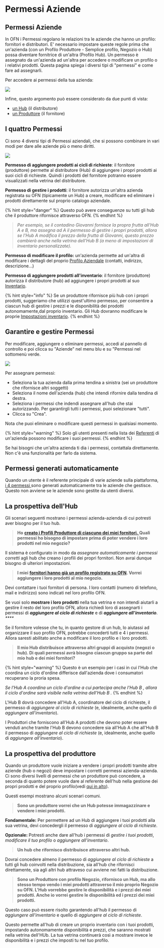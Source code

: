# Permessi Aziende

## Permessi Aziende

In OFN i Permessi regolano le relazioni tra le aziende che hanno un profilo: fornitori e distributori. E' necessario impostare queste regole prima che un'azienda \(con un Profilo Produttore - Semplice profilo, Negozio o Hub\) possa diventare fornitrice di un'altra \(Profilo Hub\). Un permesso è assegnato da un'azienda ad un'altra per accedere o modificare un profilo o i relativi prodotti. Questa pagina spiega i diversi tipi di "permessi" e come fare ad assegnarli. 

Per accedere ai permessi della tua azienda: 

![](../../.gitbook/assets/permissions.gif)

Infine, questo argomento può essere considerato da due punti di vista: 

* [un Hub](enterprise-to-enterprise-permissions-e2es.md#hub-perspective) \(il distributore\)
* [un Produttore](enterprise-to-enterprise-permissions-e2es.md#producers-perspective) \(il fornitore\)

## I quattro Permessi

Ci sono 4 diversi tipi di Permessi aziendali, che si possono combinare in vari modi per dare alle aziende più o meno diritti.

![](../../.gitbook/assets/e2emenu2.jpg)

**Permesso di aggiungere prodotti ai cicli di richieste**: il fornitore \(produttore\) permette al distributore \(Hub\) di aggiungere i propri prodotti ai suoi cicli di richieste. Quindi i prodotti del fornitore potranno essere visualizzati nella vetrina del distributore.

**Permesso di gestire i prodotti**: il fornitore autorizza un'altra azienda registrata su OFN \(tipicamente un Hub\) a creare, modificare ed eliminare i prodotti direttamente sul proprio catalogo aziendale.

{% hint style="danger" %}
Questo può avere conseguenze su tutti gli hub che il produttore rifornisce attraverso OFN. 
{% endhint %}

> _Per esempio, se il contadino Giovanni fornisce la propra frutta all'Hub A e B, ma assegna ad A il permesso di gestire i propri prodotti, allora se l'Hub A modifica il prezzo della frutta di Giovanni, questo prezzo cambierà anche nella vetrina dell'Hub B \(a meno di impostazioni di inventario personalizzate\)._

**Permesso di modificare il profilo:** un'azienda permette ad un'altra di modificare i dettagli del proprio  [Profilo Aziendale](./) \(contatti, indirizzo, descrizione...\)

**Permesso di aggiungere prodotti all'inventario**: il fornitore \(produttore\) autorizza il distributore \(hub\) ad aggiungere i propri prodotti al suo [Inventario](../products-1/inventory-tool.md).

{% hint style="info" %}
Se un produttore rifornisce più hub con i propri prodotti, suggeriamo che utilizzi quest'ultimo permesso, per consentire a ciascun hub di gestire i prezzi e le disponibilità dei prodotti autonomamente,dal proprio inventario. Gli Hub dovranno modificare le proprie [Impostazioni inventario](enterprise-settings.md#inventory-settings).
{% endhint %}

## Garantire e gestire Permessi

Per modificare, aggiungere o eliminare permessi, accedi al pannello di controllo e poi clicca su "Aziende" nel menu blu e su "Permessi nel sottomenù verde.

![](../../.gitbook/assets/e2emenu.jpg)

Per assegnare permessi:

* Seleziona la tua azienda dalla prima tendina a sinistra \(sei un produttore che rifornisce altri soggetti\) 
* Seleziona il nome dell'azienda \(hub\) che intendi rifornire dalla tendina di destra.
* Seleziona i permessi che indendi assegnare all'hub che stai autorizzando. Per garantirgli tutti i permessi, puoi selezionare "tutti". 
* Clicca su "Crea". 

 Nota che puoi eliminare o modificare questi permessi in qualsiasi momento. 

{% hint style="warning" %}
Solo gli utenti presenti nella lista dei [Referenti](enterprise-settings.md#users) di un'azienda possono modificare i suoi permessi. 
{% endhint %}

Se hai bisogni che un'altra azienda ti dia i permessi, contattala direttamente. Non c'è una funzionalità per farlo da sistema. 

## Permessi generati automaticamente

Quando un utente è il referente principale di varie aziende sulla piattaforma, [i 4 permessi ](enterprise-to-enterprise-permissions-e2es.md#the-four-permissions)sono generati automaticamente tra le aziende che gestisce. Questo non avviene se le aziende sono gestite da utenti diversi.

## La prospettiva dell'Hub

Gli scenari seguenti mostrano i permessi azienda-azienda di cui potresti aver bisogno per il tuo hub.

> **Ho** [**creato i Profili Produttore di ciascuno dei miei fornitori.** ](create-or-connect-with-your-supplying-producers.md#supplier-does-not-have-an-ofn-profile)**Quali permessi ho bisogno di impostare prima di poter vendere i loro prodotti nel mio negozio?**

Il sistema è configurato in modo da _assegnare automaticamente i permessi corretti_ agli hub che creano i profili dei propri fornitori. Non avrai dunque bisogno di ulteriori impostazioni. 

> **I miei** [**fornitori hanno già un profilo registrato su OFN**](create-or-connect-with-your-supplying-producers.md#supplyingproducer)**. Vorrei aggiungere i loro prodotti al mio negozio.**

Devi contattare i tuoi fornitori di persona. I loro contatti \(numero di telefono, mail e indirizzo\) sono indicati nel loro profilo OFN.  

Se vuoi solo **mostrare i loro prodotti** nella tua vetrina e non intendi aiutarli a gestire il resto del loro profilo OFN, allora richiedi loro di assegnarti i permessi di _**aggiungere al ciclo di richieste**_ e di _**aggiungere all'inventario**_.  _****_

Se il fornitore volesse che tu, in quanto gestore di un hub, lo aiutassi ad organizzare il suo profilo OFN, potrebbe concederti tutti e 4 i permessi. Allora saresti abilitato anche a modificare il loro profilo e i loro prodotti.

> **Il mio Hub distribuisce attraverso altri gruppi di acquisto \(negozi o hub\). Di quali permessi avrà bisogno ciascun gruppo sa parte del mio hub e dei miei fornitori?**

{% hint style="warning" %}
Questo è un esempio per i casi in cui l'Hub che coordina un ciclo d'ordine differisce dall'azienda dove i consumatori recuperano la proria spesa. 

_Se l'Hub A coordina un ciclo d'ordine a cui partecipa anche l'Hub B , allora il ciclo d'ordine sarà visibile nella vetrina dell'Hub B ._
{% endhint %}

L'Hub B dovrà concedere all'Hub A, coordinatore del ciclo di richieste, il permesso di _aggiungere al ciclo di richieste_ \(e, idealmente, anche quello di _aggiungere all'inventario_\).

I Produttori che forniscono all'Hub A prodotti che devono poter essere venduti anche tramite l'Hub B devono concedere sia all'Hub A che all'Hub B il permesso  di _aggiungere al ciclo di richieste_ \(e, idealmente, anche quello di _aggiungere all'inventario_\).

## La prospettiva del produttore

Quando un produttore vuole iniziare a vendere i propri prodotti tramite altre aziende \(hub o negozi\) deve impostare i corretti permessi azienda-azienda. Ci sono diversi livelli di permessi che un produttore può concedere, a seconda di quanto potere vuole dare al referente dell'hub nella gestione dei propri prodotti e del proprio profilo\(vedi [qui in alto](enterprise-to-enterprise-permissions-e2es.md#the-four-permissions)\).

Questi esempi mostrano alcuni scenari comuni.

> **Sono un produttore vorrei che un Hub potesse immagazzinare e vendere i miei prodotti.**

**Fondamentale:** Per permettere ad un Hub di aggiungere i tuoi prodotti alla sua vetrina, devi concedergli il permesso di _aggiungere al ciclo di richieste_. 

**Opzionale:** Potresti anche dare all'hub i permessi di _gestire i tuoi prodotti_, _modificare il tuo profilo_ o _aggiungere all'inventario_. 

> **Un hub che rifornisco distribuisce attraverso altri hub.**

Dovrai concedere almeno il permesso di _aggiungere al ciclo di richieste_ a tutti gli hub coinvolti nella distribuzione, sia all'hub che rifornisci direttamente, sia agli altri hub attraveso cui avviene nei fatti la distribuzione.

> **Sono un Produttore con profilo Negozio, rifornisco un Hub, ma allo stesso tempo vendo i miei prodotti attraverso il mio proprio Negozio su OFN. L'Hub vorrebbe gestire le disponibilità e i prezzi dei miei prodotti. Anche io vorrei gestire le disponibilità ed i prezzi dei miei prodotti.**

Questo caso può essere risolto garantendo all'hub il permesso di _aggiungere all'inventario_ e quello di _aggiungere al ciclo di richieste_. 

Questo permette all'hub di creare un proprio inventario con i tuoi prodotti, impostando autonomamente disponibilità e prezzi, che saranno mostrati nella vetrina dell'HUb. La tua vetrina continuerà così a mostrare invece le disponibilità e i prezzi che imposti tu nel tuo profilo. 


